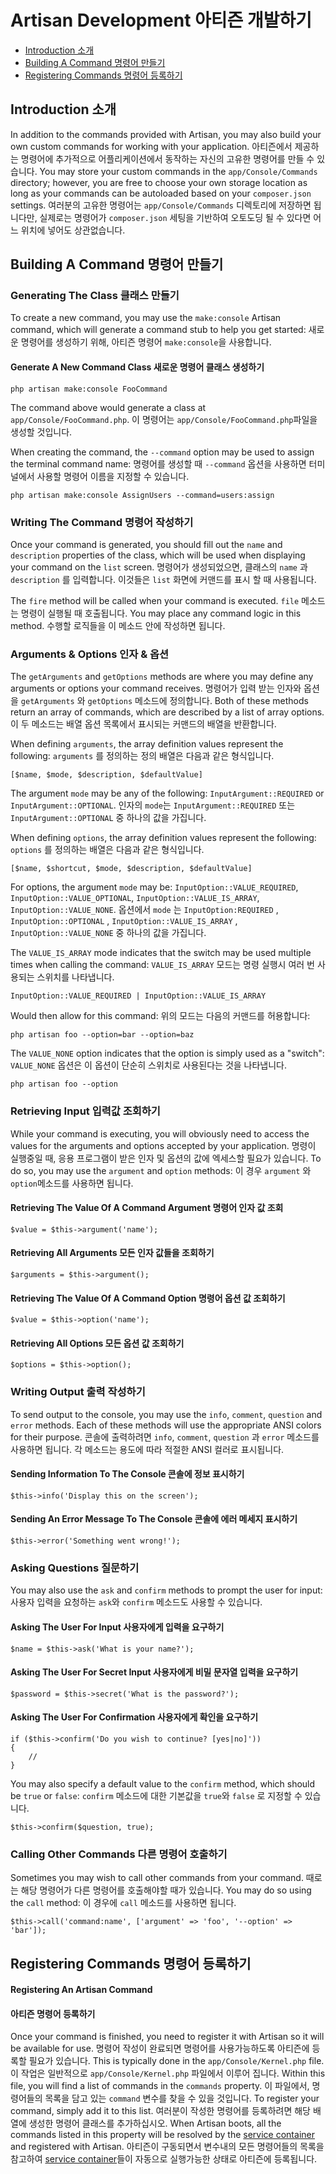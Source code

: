 # Artisan Development 아티즌 개발하기

- [Introduction 소개](#introduction)
- [Building A Command 명령어 만들기](#building-a-command)
- [Registering Commands 명령어 등록하기](#registering-commands)

<a name="introduction"></a>
## Introduction 소개

In addition to the commands provided with Artisan, you may also build your own custom commands for working with your application. 아티즌에서 제공하는 명령어에 추가적으로 어플리케이션에서 동작하는 자신의 고유한 명령어를 만들 수 있습니다. You may store your custom commands in the `app/Console/Commands` directory; however, you are free to choose your own storage location as long as your commands can be autoloaded based on your `composer.json` settings.  여러분의 고유한 명령어는 `app/Console/Commands` 디렉토리에 저장하면 됩니다만, 실제로는 명령어가 `composer.json` 세팅을 기반하여 오토도딩 될 수 있다면 어느 위치에 넣어도 상관없습니다.

<a name="building-a-command"></a>
## Building A Command 명령어 만들기

### Generating The Class 클래스 만들기

To create a new command, you may use the `make:console` Artisan command, which will generate a command stub to help you get started: 새로운 명령어를 생성하기 위해, 아티즌 명령어 `make:console`을 사용합니다. 

#### Generate A New Command Class 새로운 명령어 클래스 생성하기

	php artisan make:console FooCommand

The command above would generate a class at `app/Console/FooCommand.php`. 이 명령어는 `app/Console/FooCommand.php`파일을 생성할 것입니다. 

When creating the command, the `--command` option may be used to assign the terminal command name: 명령어를 생성할 때 `--command` 옵션을 사용하면 터미널에서 사용할 명령어 이름을 지정할 수 있습니다. 

	php artisan make:console AssignUsers --command=users:assign

### Writing The Command 명령어 작성하기

Once your command is generated, you should fill out the `name` and `description` properties of the class, which will be used when displaying your command on the `list` screen. 명령어가 생성되었으면, 클래스의 `name` 과 `description` 를 입력합니다. 이것들은 `list` 화면에 커맨드를 표시 할 때 사용됩니다.

The `fire` method will be called when your command is executed. `file` 메소드는 명령이 실행될 때 호출됩니다. You may place any command logic in this method. 수행할 로직들을 이 메소드 안에 작성하면 됩니다. 

### Arguments & Options 인자 & 옵션

The `getArguments` and `getOptions` methods are where you may define any arguments or options your command receives. 명령어가 입력 받는 인자와 옵션을 `getArguments` 와 `getOptions` 메소드에 정의합니다. Both of these methods return an array of commands, which are described by a list of array options. 이 두 메소드는 배열 옵션 목록에서 표시되는 커맨드의 배열을 반환합니다. 

When defining `arguments`, the array definition values represent the following:
`arguments` 를 정의하는 정의 배열은 다음과 같은 형식입니다. 

	[$name, $mode, $description, $defaultValue]

The argument `mode` may be any of the following: `InputArgument::REQUIRED` or `InputArgument::OPTIONAL`. 인자의 `mode`는 `InputArgument::REQUIRED` 또는 `InputArgument::OPTIONAL` 중 하나의 값을 가집니다. 

When defining `options`, the array definition values represent the following:
`options` 를 정의하는 배열은 다음과 같은 형식입니다.

	[$name, $shortcut, $mode, $description, $defaultValue]

For options, the argument `mode` may be: `InputOption::VALUE_REQUIRED`, `InputOption::VALUE_OPTIONAL`, `InputOption::VALUE_IS_ARRAY`, `InputOption::VALUE_NONE`. 옵션에서 `mode` 는 `InputOption:REQUIRED` , `InputOption::OPTIONAL` , `InputOption::VALUE_IS_ARRAY` , `InputOption::VALUE_NONE` 중 하나의 값을 가집니다. 

The `VALUE_IS_ARRAY` mode indicates that the switch may be used multiple times when calling the command: `VALUE_IS_ARRAY` 모드는 명령 실행시 여러 번 사용되는 스위치를 나타냅니다.

	InputOption::VALUE_REQUIRED | InputOption::VALUE_IS_ARRAY
	
Would then allow for this command:
위의 모드는 다음의 커맨드를 허용합니다:

	php artisan foo --option=bar --option=baz

The `VALUE_NONE` option indicates that the option is simply used as a "switch":
`VALUE_NONE` 옵션은 이 옵션이 단순히 스위치로 사용된다는 것을 나타냅니다.

	php artisan foo --option

### Retrieving Input 입력값 조회하기

While your command is executing, you will obviously need to access the values for the arguments and options accepted by your application. 명령이 실행중일 때, 응용 프로그램이 받은 인자 및 옵션의 값에 엑세스할 필요가 있습니다. To do so, you may use the `argument` and `option` methods: 이 경우 `argument` 와 `option`메소드를 사용하면 됩니다. 

#### Retrieving The Value Of A Command Argument 명령어 인자 값 조회

	$value = $this->argument('name');

#### Retrieving All Arguments 모든 인자 값들을 조회하기

	$arguments = $this->argument();

#### Retrieving The Value Of A Command Option 명령어 옵션 값 조회하기

	$value = $this->option('name');

#### Retrieving All Options 모든 옵션 값 조회하기

	$options = $this->option();

### Writing Output 출력 작성하기

To send output to the console, you may use the `info`, `comment`, `question` and `error` methods. Each of these methods will use the appropriate ANSI colors for their purpose. 콘솔에 출력하려면 `info`, `comment`, `question` 과 `error` 메소드를 사용하면 됩니다. 각 메소드는 용도에 따라 적절한 ANSI 컬러로 표시됩니다. 

#### Sending Information To The Console 콘솔에 정보 표시하기

	$this->info('Display this on the screen');

#### Sending An Error Message To The Console 콘솔에 에러 메세지 표시하기

	$this->error('Something went wrong!');

### Asking Questions 질문하기 

You may also use the `ask` and `confirm` methods to prompt the user for input:
사용자 입력을 요청하는 `ask`와 `confirm` 메소드도 사용할 수 있습니다. 

#### Asking The User For Input 사용자에게 입력을 요구하기

	$name = $this->ask('What is your name?');

#### Asking The User For Secret Input 사용자에게 비밀 문자열 입력을 요구하기

	$password = $this->secret('What is the password?');

#### Asking The User For Confirmation 사용자에게 확인을 요구하기

	if ($this->confirm('Do you wish to continue? [yes|no]'))
	{
		//
	}

You may also specify a default value to the `confirm` method, which should be `true` or `false`: `confirm` 메소드에 대한 기본값을 `true`와 `false` 로 지정할 수 있습니다. 

	$this->confirm($question, true);

### Calling Other Commands 다른 명령어 호출하기 

Sometimes you may wish to call other commands from your command. 때로는 해당 명령어가 다른 명령어를 호출해야할 때가 있습니다. You may do so using the `call` method: 이 경우에 `call` 메소드를 사용하면 됩니다. 

	$this->call('command:name', ['argument' => 'foo', '--option' => 'bar']);

<a name="registering-commands"></a>
## Registering Commands 명령어 등록하기

#### Registering An Artisan Command
#### 아티즌 명령어 등록하기

Once your command is finished, you need to register it with Artisan so it will be available for use. 명령어 작성이 완료되면 명령어를 사용가능하도록 아티즌에 등록할 필요가 있습니다. This is typically done in the `app/Console/Kernel.php` file. 이 작업은 일반적으로 `app/Console/Kernel.php` 파일에서 이루어 집니다. Within this file, you will find a list of commands in the `commands` property. 이 파일에서, 명령어들의 목록을 담고 있는 `command` 변수를 찾을 수 있을 것입니다. To register your command, simply add it to this list. 여러분이 작성한 명령어를 등록하려면 해당 배열에 생성한 명령어 클래스를 추가하십시오. When Artisan boots, all the commands listed in this property will be resolved by the [service container](/docs/5.0/container) and registered with Artisan. 아티즌이 구동되면서 변수내의 모든 명령어들의 목록을 참고하여 [service container](/docs/5.0/container)들이 자동으로 실행가능한 상태로 아티즌에 등록됩니다. 
